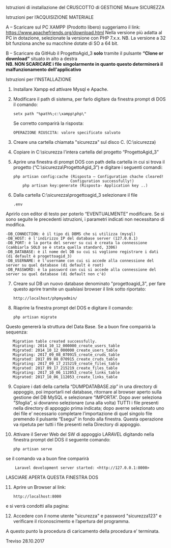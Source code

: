 Istruzioni di installazione del CRUSCOTTO di GESTIONE Misure SICUREZZA

Istruzioni per l’ACQUISIZIONE MATERIALE

A – Scaricare sul PC XAMPP (Prodotto libero) suggeriamo il link: https://www.apachefriends.org/download.html
Nella versione più adatta al PC in dotazione, selezionate la versione con PHP 7.x.x.
NB. La versione a 32 bit funziona anche su macchine dotate di SO a 64 bit.

B – Scaricare da GitHub il ProgettoAgid_3 <b>solo</b> tramite il pulsante <b>“Clone or download”</b> situato in alto a destra<br>
<b>NB. NON SCARICARE i file singolarmente in quanto questo determinerà il malfunzionamento dell'applicativo</b>

Istruzioni per l’INSTALLAZIONE

1. Installare Xampp ed attivare Mysql e Apache.

2. Modificare il path di sistema, per farlo digitare da finestra prompt di DOS il comando:

	   setx path "%path%;c:\xampp\php\"

   Se corretto comparirà la risposta:

	   OPERAZIONE RIUSCITA: valore specificato salvato

3. Creare una cartella chiamata "sicurezza" sul disco C. (C:\sicurezza)

4. Copiare in C:\sicurezza l'intera cartella del progetto “ProgettoAgid_3”

5. Aprire una finestra di prompt DOS con path della cartella in cui si trova il progetto (“C:\sicurezza\ProgettoAgid_3”) e digitare i seguenti comandi:

	   php artisan config:cache (Risposta – Configuration chache cleared!
	 			                Configuration successfully!)
           php artisan key:generate (Risposta- Application key ..)

6. Dalla cartella C:\sicurezza\progettoagid_3 selezionare il file

	   .env

Aprirlo con editor di testo per poterlo “EVENTUALMENTE” modificare. Se si sono seguite le precedenti istruzioni, i parametri indicati non necessitano di modifica.

	-DB_CONNECTION: è il tipo di DBMS che si utilizza (mysql)
	-DB_HOST: è l'indirizzo IP del database server (127.0.0.1)
	-DB_PORT: è la porta del server su cui è creata la connessione (cambiarla SOLO se è stata quella standard, 3306)
	-DB_DATABASE: è il nome del DB su cui si vogliono registrare i dati (di default è progettoagid_3)
	-DB_USERNAME: è l'username con cui si accede alla connessione del server su quel database (di default è root)
	-DB_PASSWORD: è la password con cui si accede alla connessione del server su quel database (di default non c'è)

7. Creare sul DB un nuovo database denominato "progettoagid_3", per fare questo aprire tramite un qualsiasi browser il link sotto riportato:

	   http://localhost/phpmyadmin/
	
8. Riaprire la finestra prompt del DOS e digitare il comando:

	   php artisan migrate

Questo genererà la struttura del Data Base. Se a buon fine comparirà la sequenza:
				
	   Migration table created successfully.
  	   Migrating: 2014_10_12_000000_create_users_table
  	   Migrated: 2014_10_12_000000_create_users_table
  	   Migrating: 2017_09_08_070915_create_cruds_table
  	   Migrated: 2017_09_08_070915_create_cruds_table
	   Migrating: 2017_09_17_215219_create_files_table
	   Migrated: 2017_09_17_215219_create_files_table
 	   Migrating: 2017_10_06_112053_create_links_table
 	   Migrated: 2017_10_06_112053_create_links_table

9. Copiare i dati della cartella “DUMPDATABASE.zip” in una directory di appoggio, poi importarli nel database, ritornare al browser aperto sulla gestione del DB MySQL e selezionare “IMPORTA”. Dopo aver seleziona “Sfoglia”, si dovranno selezionare (una alla volta) TUTTI i file presenti nella directory di appoggio prima indicata; dopo averne selezionato uno dei file e’ necessario completare l’importazione di quel singolo file premendo il pulsante “Esegui” in fondo alla finestra.
Questa operazione va ripetuta per tutti i file presenti nella Directory di appoggio.

10. Attivare il Server Web del SW di appoggio LARAVEL digitando nella finestra prompt del DOS il seguente comando:

	    php artisan serve

se il comando va a buon fine comparirà

	    Laravel development server started: <http://127.0.0.1:8000>

LASCIARE APERTA QUESTA FINESTRA DOS

11. Aprire un Browser al link:

	    http://localhost:8000

e si verrà condotti alla pagina:

12. Accedere con il nome utente "sicurezza" e password "sicurezza123" e verificare il riconoscimento e l’apertura del programma.

A questo punto la procedura di caricamento della procedura e’ terminata.



Treviso 28.10.2017


